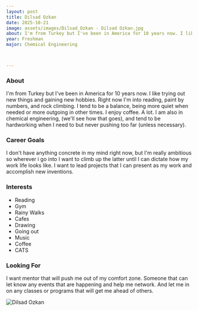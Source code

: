 ```yaml
---
layout: post
title: Dilsad Ozkan
date: 2025-10-21
image: assets/images/Dilsad_Ozkan - Dilsad Ozkan.jpg
about: I'm from Turkey but I've been in America for 10 years now. I like trying out new things and gaining new hobbies. Right now I'm into reading, paint by numbers, and rock climbing. I tend to be a balance, being more quiet when needed or more outgoing in other times. I enjoy coffee. A lot. I am also in chemical engineering, (we'll see how that goes), and tend to be hardworking when I need to but never pushing too far (unless necessary). 
year: Freshman
major: Chemical Engineering



---
```


### About

I'm from Turkey but I've been in America for 10 years now. I like trying out new things and gaining new hobbies. Right now I'm into reading, paint by numbers, and rock climbing. I tend to be a balance, being more quiet when needed or more outgoing in other times. I enjoy coffee. A lot. I am also in chemical engineering, (we'll see how that goes), and tend to be hardworking when I need to but never pushing too far (unless necessary). 


### Career Goals

I don't have anything concrete in my mind right now, but I'm really ambitious so wherever i go into I want to climb up the latter until I can dictate how my work life looks like.  I want to lead projects that I can present as my work and accomplish new inventions. 

### Interests

- Reading 
- Gym 
- Rainy Walks 
- Cafes 
- Drawing 
- Going out 
- Music 
- Coffee
- CATS

### Looking For

I want  mentor that will push me out of my comfort zone. Someone that can let know any events that are happening and help me network. And let me in on any classes or programs that will get me ahead of others.

<div class="text-center my-5">
    <img src="https://sase-drexel.github.io/mentorship-2025/assets/images/Dilsad_Ozkan - Dilsad Ozkan.jpg" alt="Dilsad Ozkan" class="rounded post-img" />
</div>
